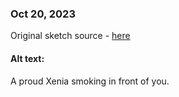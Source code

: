 ### Oct 20, 2023

Original sketch source - [here](https://twitter.com/cathodegaytube/status/1478904920648552450)

#### Alt text:

A proud Xenia smoking in front of you.
